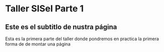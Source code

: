 # Taller SISeI Parte 1
## Este es el subtitlo de nustra página
Esta es la primera parte del taller donde pondremos en practica la primera forma de de montar una página

